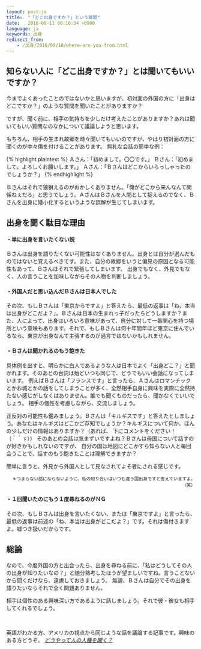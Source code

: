 ```yaml
---
layout: post-ja
title:  "「どこ出身ですか？」という質問"
date:   2016-09-11 00:10:34 +0900
language: ja
keywords: 出身
redirect_from:
    - /出身/2016/09/10/where-are-you-from.html
---
```


## 知らない人に「どこ出身ですか？」とは聞いてもいいですか？

今までよくあったことのではないかと思いますが、初対面の外国の方に「出身はどこですか？」のような質問を聞いたことがありますか？

ですが、聞く前に、相手の気持ちを少しだけ考えたことがありますか？あれは聞いてもいい質問なのなかについて議論しようと思います。

もちろん、相手の生まれ故郷を時々聞いてもいいのですが、やはり初対面の方に聞くのが中々傷を付けることがあります。
無礼な会話の簡単な例：

{% highlight plaintext %}
Ａさん：「初めまして。〇〇です。」
Ｂさん：「初めまして。よろしくお願いします。」
Ａさん：「Ｂさんはどこからいらっしゃったのでしょうか？」
{% endhighlight %}

Ｂさんはそれで狼狽えるのがおかしくありません。「俺がどこから来んなんて関係ねぇだろ」と思うでしょう。ＡさんはＢさんを人間として捉えるのでなく、Ｂさんを出身に矮小化するというような誤解が生じてしまいます。

## 出身を聞く駄目な理由

#### ・単に出身を言いたくない説
Ｂさんは出身を語りたくない可能性はなくありません。出身とは自分が選んだものではないと覚えるべきです。また、自分の故郷をいうと偏見の原因となる可能性もあって、Ｂさんはそれで緊張してしまいます。
出身でもなく、外見でもなく、人の言うことを加味しながらその人物を判断しましょう。

#### ・外国人だと思い込んだＢさんは日本人でした

その次、もしＢさんは「東京からですよ」と答えたら、最低の返事は「ね、本当は出身がどこだよ？」。Ｂさんは日本の生まれっ子だったらどうしますか？また、人によって、出身はいろいろ意味があって、自分に対して一番関心を持つ場所という意味もあります。それで、もしＢさんは何十年間年ほど東京に住んでいるなら、東京が出身なんて主張するのが過言ではないかもしれません。

#### ・Ｂさんは聞かれるのもう飽きた

具体例を出すと、明らかに白人であるような人は日本でよく「出身どこ？」と聞かれます。そのあとの台詞は殆どいつも同じで、どうでもいい会話になってしまいます。
例えばＢさんは「フランスです」と言ったら、Ａさんはロマンチックとかお城とかの話をしてしまうことが多く、全然相手自身に興味を実際に全然持たない感じがしなくはありません。誰でも聞くものだったら、聞かなくていいでしょう。
相手の個性を考慮しながら、交流しましょう。

正反対の可能性も鑑みましょう。Ｂさんは「キルギスです」と答えたとしましょう。あなたはキルギズはどこかご存知でしょうか？キルギスについて何か、ほんの少しだけの情報はありますか？（あれば、 下にコメントをください！<span style="white-space: nowrap;">（＾＾ゞ）</span>）
そのあとの会話は気まずいですよね？Ｂさんは母国について話すのが好きかもしれないのですが、
自分の国は地図にどこかすら知らない人と毎回会うことで、話すのもう飽きたことは理解できますか？

簡単に言うと、外見から外国人として見なされてよそ者にされる感じです。

<div style="text-align: right; width: 100%">
<small>
＊つまらない話にならないように、私の知り合いはいつも違う国出身ですと答えていますよ。（笑）
</small>
</div>

#### ・１回聞いたのにもう１度尋ねるのがＮＧ

その次、もしＢさんは出身を言いたくない、または「東京ですよ」と言ったら、最低の返事は前述の「ね、本当は出身がどこだよ？」です。それは傷付きますよ。嘘つき扱いだからです。

## 総論

なので、今度外国の方と出会ったら、出身を尋ねる前に、「私はどうしてその人の出身が知りたいなの？」と随分熟考したほうが望ましいですね。言うことないから聞くだけなら、遠慮しておきましょう。
無論、Ｂさんは自分でその出身を語りたいならそれで全く問題ありません。

相手は個性のある興味深い方であるように話しましょう。それで彼・彼女も相手してくれるでしょう。

<br>

英語がわかる方、アメリカの視点から同じような話を議論する記事です。興味のある方どうぞ。
<i class="fa fa-arrow-right">
[どうやって人の人種を聞く？](http://jezebel.com/how-to-ask-someone-about-their-ethnicity-without-being-758679070)
